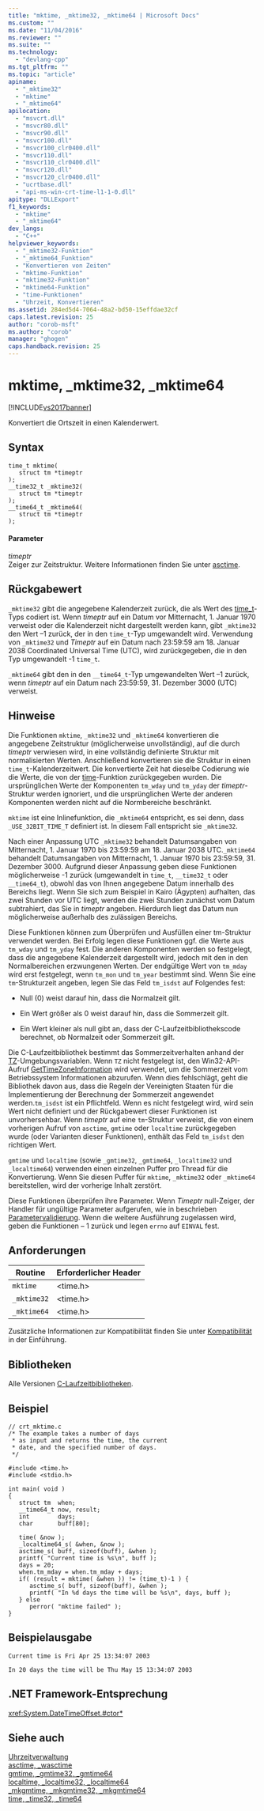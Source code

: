 ```yaml
---
title: "mktime, _mktime32, _mktime64 | Microsoft Docs"
ms.custom: ""
ms.date: "11/04/2016"
ms.reviewer: ""
ms.suite: ""
ms.technology: 
  - "devlang-cpp"
ms.tgt_pltfrm: ""
ms.topic: "article"
apiname: 
  - "_mktime32"
  - "mktime"
  - "_mktime64"
apilocation: 
  - "msvcrt.dll"
  - "msvcr80.dll"
  - "msvcr90.dll"
  - "msvcr100.dll"
  - "msvcr100_clr0400.dll"
  - "msvcr110.dll"
  - "msvcr110_clr0400.dll"
  - "msvcr120.dll"
  - "msvcr120_clr0400.dll"
  - "ucrtbase.dll"
  - "api-ms-win-crt-time-l1-1-0.dll"
apitype: "DLLExport"
f1_keywords: 
  - "mktime"
  - "_mktime64"
dev_langs: 
  - "C++"
helpviewer_keywords: 
  - "_mktime32-Funktion"
  - "_mktime64_Funktion"
  - "Konvertieren von Zeiten"
  - "mktime-Funktion"
  - "mktime32-Funktion"
  - "mktime64-Funktion"
  - "time-Funktionen"
  - "Uhrzeit, Konvertieren"
ms.assetid: 284ed5d4-7064-48a2-bd50-15effdae32cf
caps.latest.revision: 25
author: "corob-msft"
ms.author: "corob"
manager: "ghogen"
caps.handback.revision: 25
---
```

# mktime, _mktime32, _mktime64
[!INCLUDE[vs2017banner](../../assembler/inline/includes/vs2017banner.md)]

Konvertiert die Ortszeit in einen Kalenderwert.  
  
## Syntax  
  
```  
time_t mktime(  
   struct tm *timeptr   
);  
__time32_t _mktime32(  
   struct tm *timeptr   
);  
__time64_t _mktime64(  
   struct tm *timeptr   
);  
```  
  
#### Parameter  
 *timeptr*  
 Zeiger zur Zeitstruktur. Weitere Informationen finden Sie unter [asctime](../../c-runtime-library/reference/asctime-wasctime.md).  
  
## Rückgabewert  
 `_mktime32` gibt die angegebene Kalenderzeit zurück, die als Wert des [time\_t](../../c-runtime-library/standard-types.md)\-Typs codiert ist. Wenn *timeptr* auf ein Datum vor Mitternacht, 1. Januar 1970 verweist oder die Kalenderzeit nicht dargestellt werden kann, gibt `_mktime32` den Wert –1 zurück, der in den `time_t`\-Typ umgewandelt wird. Verwendung von `_mktime32` und *Timeptr* auf ein Datum nach 23:59:59 am 18. Januar 2038 Coordinated Universal Time \(UTC\), wird zurückgegeben, die in den Typ umgewandelt \-1 `time_t`.  
  
 `_mktime64` gibt den in den `__time64_t`\-Typ umgewandelten Wert –1 zurück, wenn *timeptr* auf ein Datum nach 23:59:59, 31. Dezember 3000 \(UTC\) verweist.  
  
## Hinweise  
 Die Funktionen `mktime`, `_mktime32` und `_mktime64` konvertieren die angegebene Zeitstruktur \(möglicherweise unvollständig\), auf die durch *timeptr* verwiesen wird, in eine vollständig definierte Struktur mit normalisierten Werten. Anschließend konvertieren sie die Struktur in einen `time_t`\-Kalenderzeitwert. Die konvertierte Zeit hat dieselbe Codierung wie die Werte, die von der [time](../../c-runtime-library/reference/time-time32-time64.md)\-Funktion zurückgegeben wurden. Die ursprünglichen Werte der Komponenten `tm_wday` und `tm_yday` der *timeptr*\-Struktur werden ignoriert, und die ursprünglichen Werte der anderen Komponenten werden nicht auf die Normbereiche beschränkt.  
  
 `mktime` ist eine Inlinefunktion, die `_mktime64` entspricht, es sei denn, dass `_USE_32BIT_TIME_T` definiert ist. In diesem Fall entspricht sie `_mktime32`.  
  
 Nach einer Anpassung UTC `_mktime32` behandelt Datumsangaben von Mitternacht, 1. Januar 1970 bis 23:59:59 am 18. Januar 2038 UTC.`_mktime64` behandelt Datumsangaben von Mitternacht, 1. Januar 1970 bis 23:59:59, 31. Dezember 3000. 	Aufgrund dieser Anpassung geben diese Funktionen möglicherweise \-1 zurück \(umgewandelt in `time_t`, `__time32_t` oder `__time64_t`\), obwohl das von Ihnen angegebene Datum innerhalb des Bereichs liegt. Wenn Sie sich zum Beispiel in Kairo \(Ägypten\) aufhalten, das zwei Stunden vor UTC liegt, werden die zwei Stunden zunächst vom Datum subtrahiert, das Sie in *timeptr* angeben. Hierdurch liegt das Datum nun möglicherweise außerhalb des zulässigen Bereichs.  
  
 Diese Funktionen können zum Überprüfen und Ausfüllen einer tm\-Struktur verwendet werden. Bei Erfolg legen diese Funktionen ggf. die Werte aus `tm_wday` und `tm_yday` fest. Die anderen Komponenten werden so festgelegt, dass die angegebene Kalenderzeit dargestellt wird, jedoch mit den in den Normalbereichen erzwungenen Werten. Der endgültige Wert von `tm_mday` wird erst festgelegt, wenn `tm_mon` und `tm_year` bestimmt sind. Wenn Sie eine `tm`\-Strukturzeit angeben, legen Sie das Feld `tm_isdst` auf Folgendes fest:  
  
-   Null \(0\) weist darauf hin, dass die Normalzeit gilt.  
  
-   Ein Wert größer als 0 weist darauf hin, dass die Sommerzeit gilt.  
  
-   Ein Wert kleiner als null gibt an, dass der C\-Laufzeitbibliothekscode berechnet, ob Normalzeit oder Sommerzeit gilt.  
  
 Die C\-Laufzeitbibliothek bestimmt das Sommerzeitverhalten anhand der [TZ](../../c-runtime-library/reference/tzset.md)\-Umgebungsvariablen. Wenn `TZ` nicht festgelegt ist, den Win32\-API\-Aufruf [GetTimeZoneInformation](http://msdn.microsoft.com/library/windows/desktop/ms724421.aspx) wird verwendet, um die Sommerzeit vom Betriebssystem Informationen abzurufen. Wenn dies fehlschlägt, geht die Bibliothek davon aus, dass die Regeln der Vereinigten Staaten für die Implementierung der Berechnung der Sommerzeit angewendet werden.`tm_isdst` ist ein Pflichtfeld. Wenn es nicht festgelegt wird, wird sein Wert nicht definiert und der Rückgabewert dieser Funktionen ist unvorhersehbar. Wenn *timeptr* auf eine `tm`\-Struktur verweist, die von einem vorherigen Aufruf von `asctime`, `gmtime` oder `localtime` zurückgegeben wurde \(oder Varianten dieser Funktionen\), enthält das Feld `tm_isdst` den richtigen Wert.  
  
 `gmtime` und `localtime` \(sowie `_gmtime32`, `_gmtime64`, `_localtime32` und `_localtime64`\) verwenden einen einzelnen Puffer pro Thread für die Konvertierung. Wenn Sie diesen Puffer für `mktime`, `_mktime32` oder `_mktime64` bereitstellen, wird der vorherige Inhalt zerstört.  
  
 Diese Funktionen überprüfen ihre Parameter. Wenn *Timeptr* null\-Zeiger, der Handler für ungültige Parameter aufgerufen, wie in beschrieben [Parametervalidierung](../../c-runtime-library/parameter-validation.md). Wenn die weitere Ausführung zugelassen wird, geben die Funktionen – 1 zurück und legen `errno` auf `EINVAL` fest.  
  
## Anforderungen  
  
|Routine|Erforderlicher Header|  
|-------------|---------------------------|  
|`mktime`|\<time.h\>|  
|`_mktime32`|\<time.h\>|  
|`_mktime64`|\<time.h\>|  
  
 Zusätzliche Informationen zur Kompatibilität finden Sie unter [Kompatibilität](../../c-runtime-library/compatibility.md) in der Einführung.  
  
## Bibliotheken  
 Alle Versionen [C\-Laufzeitbibliotheken](../../c-runtime-library/crt-library-features.md).  
  
## Beispiel  
  
```  
// crt_mktime.c  
/* The example takes a number of days  
 * as input and returns the time, the current  
 * date, and the specified number of days.  
 */  
  
#include <time.h>  
#include <stdio.h>  
  
int main( void )  
{  
   struct tm  when;  
   __time64_t now, result;  
   int        days;  
   char       buff[80];  
  
   time( &now );  
   _localtime64_s( &when, &now );  
   asctime_s( buff, sizeof(buff), &when );  
   printf( "Current time is %s\n", buff );  
   days = 20;  
   when.tm_mday = when.tm_mday + days;  
   if( (result = mktime( &when )) != (time_t)-1 ) {  
      asctime_s( buff, sizeof(buff), &when );  
      printf( "In %d days the time will be %s\n", days, buff );  
   } else  
      perror( "mktime failed" );  
}  
```  
  
## Beispielausgabe  
  
```  
Current time is Fri Apr 25 13:34:07 2003  
  
In 20 days the time will be Thu May 15 13:34:07 2003  
```  
  
## .NET Framework-Entsprechung  
 <xref:System.DateTimeOffset.#ctor*>  
  
## Siehe auch  
 [Uhrzeitverwaltung](../../c-runtime-library/time-management.md)   
 [asctime, \_wasctime](../../c-runtime-library/reference/asctime-wasctime.md)   
 [gmtime, \_gmtime32, \_gmtime64](../../c-runtime-library/reference/gmtime-gmtime32-gmtime64.md)   
 [localtime, \_localtime32, \_localtime64](../../c-runtime-library/reference/localtime-localtime32-localtime64.md)   
 [\_mkgmtime, \_mkgmtime32, \_mkgmtime64](../../c-runtime-library/reference/mkgmtime-mkgmtime32-mkgmtime64.md)   
 [time, \_time32, \_time64](../../c-runtime-library/reference/time-time32-time64.md)